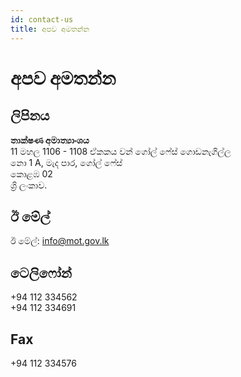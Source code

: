 ```yaml
---
id: contact-us
title: අපව අමතන්න
---
```



# අපව අමතන්න

## ලිපිනය

**තාක්ෂණ අමාත්‍යාංශය**  
11 මහල 
1106 - 1108  ඒකකය
වන් ගෝල් ෆේස් ගොඩනැගිල්ල  
නො 1 A, මැද පාර, ගෝල් ෆේස්  
කොළඹ 02  
ශ්‍රි ලංකාව.

## ඊ මේල්

ඊ මේල්: info@mot.gov.lk

## ටෙලිෆෝන්

+94 112 334562  
+94 112 334691  

## Fax

+94 112 334576
